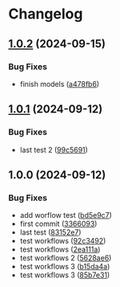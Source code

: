 # Changelog

## [1.0.2](https://github.com/grials/medical_system_models/compare/v1.0.1...v1.0.2) (2024-09-15)


### Bug Fixes

* finish models ([a478fb6](https://github.com/grials/medical_system_models/commit/a478fb6d40865139f82e52625983629d93f561db))

## [1.0.1](https://github.com/grials/medical_system_models/compare/v1.0.0...v1.0.1) (2024-09-12)


### Bug Fixes

* last test 2 ([99c5691](https://github.com/grials/medical_system_models/commit/99c5691cffe6edcd14199dfbc8d748ef49a0b145))

## 1.0.0 (2024-09-12)


### Bug Fixes

* add worflow test ([bd5e9c7](https://github.com/grials/medical_system_models/commit/bd5e9c754689cc1ddbae1b5e48475034c7c0c0c5))
* first commit ([3366093](https://github.com/grials/medical_system_models/commit/33660930c73bbb3e296d39c108b08af08d270531))
* last test ([83152e7](https://github.com/grials/medical_system_models/commit/83152e762d5d0da02a9f39940be0b280c4800752))
* test workflows ([92c3492](https://github.com/grials/medical_system_models/commit/92c349271da4a3a65195b8a6004594d4e859617f))
* test workflows ([2ea111a](https://github.com/grials/medical_system_models/commit/2ea111ac57ead5f4206c47037c497d7dd62c3a40))
* test workflows 2 ([5628ae6](https://github.com/grials/medical_system_models/commit/5628ae6bb18c38263e7edbcdf5eee87c90e43c97))
* test workflows 3 ([b15da4a](https://github.com/grials/medical_system_models/commit/b15da4a15a3b0977ea013ada9f0ed2b92e58dc59))
* test workflows 3 ([85b7e31](https://github.com/grials/medical_system_models/commit/85b7e31d7deb3d970e9b7bdff0aa40aefe4eb598))
